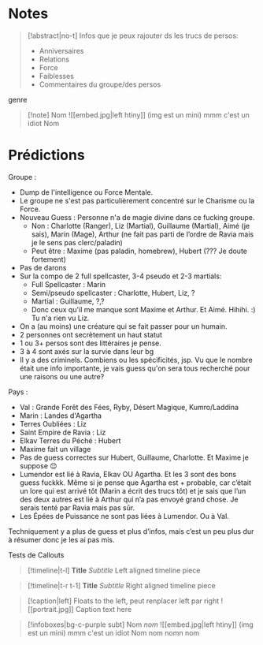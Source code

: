 # Notes

> [!abstract|no-t]
>  Infos que je peux rajouter ds les trucs de persos:
> - Anniversaires
> - Relations
> - Force
> - Faiblesses
> - Commentaires du groupe/des persos

genre
> [!note] Nom
>![[embed.jpg|left htiny]] (img est un mini) mmm c'est un idiot
> Nom 


# Prédictions
Groupe :
- Dump de l'intelligence ou Force Mentale.
- Le groupe ne s'est pas particulièrement concentré sur le Charisme ou la Force.
- Nouveau Guess : Personne n'a de magie divine dans ce fucking groupe.
	- Non : Charlotte (Ranger), Liz (Martial), Guillaume (Martial), Aimé (je sais), Marin (Mage), Arthur (ne fait pas parti de l’ordre de Ravia mais je le sens pas clerc/paladin)
	- Peut être : Maxime (pas paladin, homebrew), Hubert (??? Je doute fortement)
- Pas de darons
- Sur la compo de 2 full spellcaster, 3-4 pseudo et 2-3 martials:
	- Full Spellcaster : Marin
	- Semi/pseudo spellcaster : Charlotte, Hubert, Liz, ?
	- Martial : Guillaume, ?,? 
	- Donc ceux qu'il me manque sont Maxime et Arthur. Et Aimé. Hihihi. :) Tu n'a rien vu Liz.
- On a (au moins) une créature qui se fait passer pour un humain.
- 2 personnes ont secrètement un haut statut
- 1 ou 3+ persos sont des littéraires je pense.
- 3 à 4 sont axés sur la survie dans leur bg
- Il y a des criminels. Combiens ou les spécificités, jsp. Vu que le nombre était une info importante, je vais guess qu'on sera tous recherché pour une raisons ou une autre?

Pays :
- Val : Grande Forêt des Fées, Ryby, Désert Magique, Kumro/Laddina
- Marin : Landes d'Agartha
- Terres Oubliées : Liz
- Saint Empire de Ravia : Liz
- Elkav Terres du Péché : Hubert 
- Maxime fait un village
- Pas de guess correctes sur Hubert, Guillaume, Charlotte. Et Maxime je suppose 😔 
- Lumendor est lié à Ravia, Elkav OU Agartha. Et les 3 sont des bons guess fuckkk. Même si je pense que Agartha est + probable, car c’était un lore qui est arrivé tôt (Marin a écrit des trucs tôt) et je sais que l’un des deux autres est lié à Arthur qui n’a pas envoyé grand chose. Je serais tenté par Ravia mais pas sûr. 
- Les Épées de Puissance ne sont pas liées à Lumendor. Ou à Val.

Techniquement y a plus de guess et plus d’infos, mais c’est un peu plus dur à résumer donc je les ai pas mis.


Tests de Callouts


> [!timeline|t-l] **Title** _Subtitle_
> Left aligned timeline piece

> [!timeline|t-r t-1] **Title** *Subtitle*
> Right aligned timeline piece

> [!caption|left] Floats to the left, peut renplacer left par right
> ![[portrait.jpg]]
> Caption text here

> [!infoboxes|bg-c-purple subt] Nom *nom*
>![[embed.jpg|left htiny]] (img est un mini) mmm c'est un idiot
> Nom 
> nom
> nomn
> nom